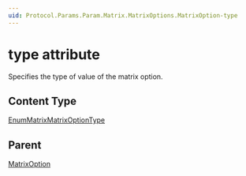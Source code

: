 ```yaml
---
uid: Protocol.Params.Param.Matrix.MatrixOptions.MatrixOption-type
---
```


# type attribute

Specifies the type of value of the matrix option.

## Content Type

[EnumMatrixMatrixOptionType](xref:Protocol-EnumMatrixMatrixOptionType)

## Parent

[MatrixOption](xref:Protocol.Params.Param.Matrix.MatrixOptions.MatrixOption)
